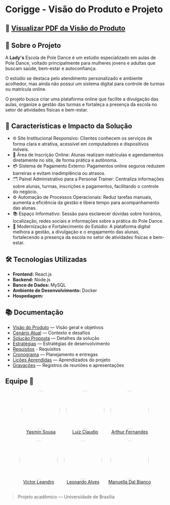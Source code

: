# Corigge - Visão do Produto e Projeto

## 📄 [Visualizar PDF da Visão do Produto](assets/Visao_Produto.pdf)

## 🧠 Sobre o Projeto

A **Lady's** Escola de Pole Dance é um estúdio especializado em aulas de Pole Dance, voltado principalmente para mulheres jovens e adultas que buscam saúde, bem-estar e autoconfiança.

O estúdio se destaca pelo atendimento personalizado e ambiente acolhedor, mas ainda não possui um sistema digital para controle de turmas ou matrícula online.

O projeto busca criar uma plataforma online que facilite a divulgação das aulas, organize a gestão das turmas e fortaleça a presença da escola no setor de atividades físicas e bem-estar.

## 🚀 Características e Impacto da Solução

- 🌐 Site Institucional Responsivo: Clientes conhecem os serviços de forma clara e atrativa, acessível em computadores e dispositivos móveis.
- 📝 Área de Inscrição Online: Alunas realizam matrículas e agendamentos diretamente no site, de forma prática e autônoma.
- 💳 Sistema de Pagamento Externo: Pagamentos online seguros reduzem barreiras e evitam inadimplência ou atrasos.
- 🗂️ Painel Administrativo para a Personal Trainer: Centraliza informações sobre alunas, turmas, inscrições e pagamentos, facilitando o controle do negócio.
- ⚙️ Automação de Processos Operacionais: Reduz tarefas manuais, aumenta a eficiência da gestão e libera tempo para acompanhamento das alunas.
- 📚 Espaço Informativo: Sessão para esclarecer dúvidas sobre horários, localização, redes sociais e informações sobre a prática do Pole Dance.
- 🚀 Modernização e Fortalecimento do Estúdio: A plataforma digital melhora a gestão, a divulgação e o engajamento das alunas, fortalecendo a presença da escola no setor de atividades físicas e bem-estar.

## 🛠️ Tecnologias Utilizadas

- **Frontend:** React.js
- **Backend:** Node.js
- **Banco de Dados:** MySQL 
- **Ambiente de Desenvolvimento:** Docker
- **Hospedagem:** 

## 📚 Documentação

- [Visão do Produto](assets/visao_produto.pdf) — Visão geral e objetivos
- [Cenário Atual](cenario-atual.md) — Contexto e desafios
- [Solução Proposta](solucao-proposta.md) — Detalhes da solução
- [Estratégias](estrategias.md) — Estratégias de desenvolvimento
- [Requisitos](requisitos.md) - Requisitos
- [Cronograma](cronograma.md) — Planejamento e entregas
- [Lições Aprendidas](licoes-aprendidas.md) — Aprendizados do projeto
- [Gravações](gravacoes.md) — Registros de reuniões e apresentações

## Equipe 👥

<div style="display: flex; justify-content: center; flex-wrap: wrap; gap: 20px;">

  <div style="text-align: center;">
    <a href="https://github.com/yaabdon">
      <img src="https://github.com/yaabdon.png" style="border-radius: 50%; width: 120px; height: 120px; object-fit: cover;"/>
      <div>Yasmin Sousa</div>
    </a>
  </div>

  <div style="text-align: center;">
    <a href="https://github.com/LuizFarias21">
      <img src="https://github.com/LuizFarias21.png" style="border-radius: 50%; width: 120px; height: 120px; object-fit: cover;"/>
      <div>Luiz Claudio</div>
    </a>
  </div>

  <div style="text-align: center;">
    <a href="https://github.com/hisarxt">
      <img src="https://github.com/hisarxt.png" style="border-radius: 50%; width: 120px; height: 120px; object-fit: cover;"/>
      <div>Arthur Fernandes</div>
    </a>
  </div>

  <div style="text-align: center;">
    <a href="https://github.com/Afrontoso">
      <img src="https://github.com/Afrontoso.png" style="border-radius: 50%; width: 120px; height: 120px; object-fit: cover;"/>
      <div>Victor Leandro</div>
    </a>
  </div>

  <div style="text-align: center;">
    <a href="https://github.com/leonardoabezerra">
      <img src="https://github.com/leonardoabezerra.png" style="border-radius: 50%; width: 120px; height: 120px; object-fit: cover;"/>
      <div>Leonardo Alves</div>
    </a>
  </div>

  <div style="text-align: center;">
    <a href="https://github.com/DBPerlin">
      <img src="https://github.com/DBPerlin.png" style="border-radius: 50%; width: 120px; height: 120px; object-fit: cover;"/>
      <div>Manuella Dal Bianco</div>
    </a>
  </div>

</div>

<div style="margin-top: 30px;"></div>

> Projeto acadêmico — Universidade de Brasília
